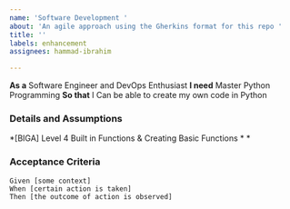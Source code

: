 ```yaml
---
name: 'Software Development '
about: 'An agile approach using the Gherkins format for this repo '
title: ''
labels: enhancement
assignees: hammad-ibrahim

---
```


**As a** Software Engineer and DevOps Enthusiast 
 **I need** Master Python Programming 
 **So that** I Can be able to create my own code in Python 
   
 ### Details and Assumptions
 *[BIGA] Level 4 Built in Functions & Creating Basic Functions
 *
 *
   
 ### Acceptance Criteria  
   
 ```gherkin
 Given [some context]
 When [certain action is taken]
 Then [the outcome of action is observed]
 ```
